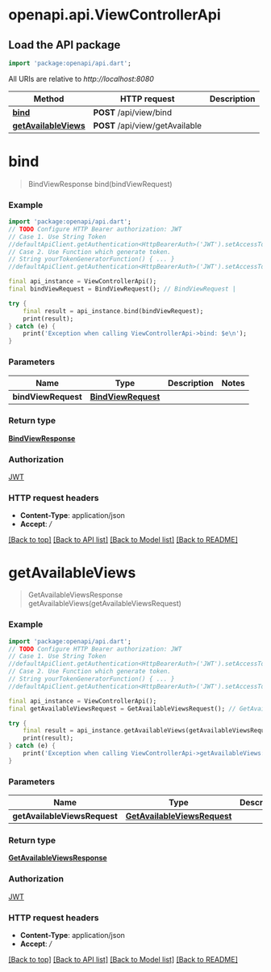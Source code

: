 # openapi.api.ViewControllerApi

## Load the API package
```dart
import 'package:openapi/api.dart';
```

All URIs are relative to *http://localhost:8080*

Method | HTTP request | Description
------------- | ------------- | -------------
[**bind**](ViewControllerApi.md#bind) | **POST** /api/view/bind | 
[**getAvailableViews**](ViewControllerApi.md#getavailableviews) | **POST** /api/view/getAvailable | 


# **bind**
> BindViewResponse bind(bindViewRequest)



### Example
```dart
import 'package:openapi/api.dart';
// TODO Configure HTTP Bearer authorization: JWT
// Case 1. Use String Token
//defaultApiClient.getAuthentication<HttpBearerAuth>('JWT').setAccessToken('YOUR_ACCESS_TOKEN');
// Case 2. Use Function which generate token.
// String yourTokenGeneratorFunction() { ... }
//defaultApiClient.getAuthentication<HttpBearerAuth>('JWT').setAccessToken(yourTokenGeneratorFunction);

final api_instance = ViewControllerApi();
final bindViewRequest = BindViewRequest(); // BindViewRequest | 

try {
    final result = api_instance.bind(bindViewRequest);
    print(result);
} catch (e) {
    print('Exception when calling ViewControllerApi->bind: $e\n');
}
```

### Parameters

Name | Type | Description  | Notes
------------- | ------------- | ------------- | -------------
 **bindViewRequest** | [**BindViewRequest**](BindViewRequest.md)|  | 

### Return type

[**BindViewResponse**](BindViewResponse.md)

### Authorization

[JWT](../README.md#JWT)

### HTTP request headers

 - **Content-Type**: application/json
 - **Accept**: */*

[[Back to top]](#) [[Back to API list]](../README.md#documentation-for-api-endpoints) [[Back to Model list]](../README.md#documentation-for-models) [[Back to README]](../README.md)

# **getAvailableViews**
> GetAvailableViewsResponse getAvailableViews(getAvailableViewsRequest)



### Example
```dart
import 'package:openapi/api.dart';
// TODO Configure HTTP Bearer authorization: JWT
// Case 1. Use String Token
//defaultApiClient.getAuthentication<HttpBearerAuth>('JWT').setAccessToken('YOUR_ACCESS_TOKEN');
// Case 2. Use Function which generate token.
// String yourTokenGeneratorFunction() { ... }
//defaultApiClient.getAuthentication<HttpBearerAuth>('JWT').setAccessToken(yourTokenGeneratorFunction);

final api_instance = ViewControllerApi();
final getAvailableViewsRequest = GetAvailableViewsRequest(); // GetAvailableViewsRequest | 

try {
    final result = api_instance.getAvailableViews(getAvailableViewsRequest);
    print(result);
} catch (e) {
    print('Exception when calling ViewControllerApi->getAvailableViews: $e\n');
}
```

### Parameters

Name | Type | Description  | Notes
------------- | ------------- | ------------- | -------------
 **getAvailableViewsRequest** | [**GetAvailableViewsRequest**](GetAvailableViewsRequest.md)|  | 

### Return type

[**GetAvailableViewsResponse**](GetAvailableViewsResponse.md)

### Authorization

[JWT](../README.md#JWT)

### HTTP request headers

 - **Content-Type**: application/json
 - **Accept**: */*

[[Back to top]](#) [[Back to API list]](../README.md#documentation-for-api-endpoints) [[Back to Model list]](../README.md#documentation-for-models) [[Back to README]](../README.md)

